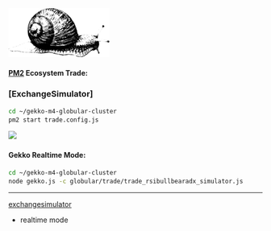 <img src="https://github.com/universalbit-dev/gekko-m4/blob/master/images/snail.png" width="200" />

#### [PM2](https://pm2.io/docs/runtime/guide/process-management/) Ecosystem Trade: 
### [ExchangeSimulator]
```bash
cd ~/gekko-m4-globular-cluster
pm2 start trade.config.js
```
<img src="https://github.com/universalbit-dev/gekko-m4-globular-cluster/blob/master/docs/mode/trade/images/exchange_simulator.png" width="auto" />


#### Gekko Realtime Mode:

```bash
cd ~/gekko-m4-globular-cluster
node gekko.js -c globular/trade/trade_rsibullbearadx_simulator.js 
```
---

[exchangesimulator](https://github.com/universalbit-dev/gekko-m4/blob/master/ecosystem/trade/trade_rsibullbearadx_simulator.js)
* realtime mode 
